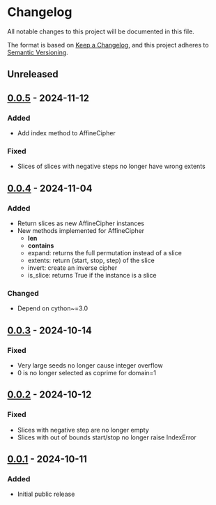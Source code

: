 # Changelog
All notable changes to this project will be documented in this file.

The format is based on [Keep a Changelog](https://keepachangelog.com/en/1.0.0/),
and this project adheres to [Semantic Versioning](https://semver.org/spec/v2.0.0.html).


## Unreleased


## [0.0.5] - 2024-11-12
### Added
- Add index method to AffineCipher
### Fixed
- Slices of slices with negative steps no longer have wrong extents


## [0.0.4] - 2024-11-04
### Added
- Return slices as new AffineCipher instances
- New methods implemented for AffineCipher
  - __len__
  - __contains__
  - expand: returns the full permutation instead of a slice
  - extents: return (start, stop, step) of the slice
  - invert: create an inverse cipher
  - is_slice: returns True if the instance is a slice
### Changed
- Depend on cython~=3.0


## [0.0.3] - 2024-10-14
### Fixed
- Very large seeds no longer cause integer overflow
- 0 is no longer selected as coprime for domain=1


## [0.0.2] - 2024-10-12
### Fixed
- Slices with negative step are no longer empty
- Slices with out of bounds start/stop no longer raise IndexError


## [0.0.1] - 2024-10-11
### Added
- Initial public release


[Unreleased]: https://github.com/jfolz/shufflish/compare/0.0.5...main
[0.0.5]: https://github.com/jfolz/shufflish/compare/0.0.4...0.0.5
[0.0.4]: https://github.com/jfolz/shufflish/compare/0.0.3...0.0.4
[0.0.3]: https://github.com/jfolz/shufflish/compare/0.0.2...0.0.3
[0.0.2]: https://github.com/jfolz/shufflish/compare/0.0.1...0.0.2
[0.0.1]: https://github.com/jfolz/shufflish/releases/tag/0.0.1
